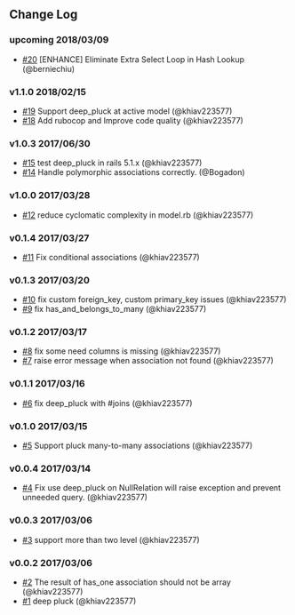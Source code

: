 ## Change Log

### upcoming 2018/03/09
- [#20](https://github.com/khiav223577/deep_pluck/pull/20) [ENHANCE] Eliminate Extra Select Loop in Hash Lookup (@berniechiu)

### v1.1.0 2018/02/15
- [#19](https://github.com/khiav223577/deep_pluck/pull/19) Support deep_pluck at active model (@khiav223577)
- [#18](https://github.com/khiav223577/deep_pluck/pull/18) Add rubocop and Improve code quality (@khiav223577)

### v1.0.3 2017/06/30
- [#15](https://github.com/khiav223577/deep_pluck/pull/15) test deep_pluck in rails 5.1.x (@khiav223577)
- [#14](https://github.com/khiav223577/deep_pluck/pull/14) Handle polymorphic associations correctly. (@Bogadon)

### v1.0.0 2017/03/28
- [#12](https://github.com/khiav223577/deep_pluck/pull/12) reduce cyclomatic complexity in model.rb (@khiav223577)

### v0.1.4 2017/03/27
- [#11](https://github.com/khiav223577/deep_pluck/pull/11) Fix conditional associations (@khiav223577)

### v0.1.3 2017/03/20
- [#10](https://github.com/khiav223577/deep_pluck/pull/10) fix custom foreign_key, custom primary_key issues (@khiav223577)
- [#9](https://github.com/khiav223577/deep_pluck/pull/9) fix has_and_belongs_to_many (@khiav223577)

### v0.1.2 2017/03/17
- [#8](https://github.com/khiav223577/deep_pluck/pull/8) fix some need columns is missing (@khiav223577)
- [#7](https://github.com/khiav223577/deep_pluck/pull/7) raise error message when association not found (@khiav223577)

### v0.1.1 2017/03/16
- [#6](https://github.com/khiav223577/deep_pluck/pull/6) fix deep_pluck with #joins (@khiav223577)

### v0.1.0 2017/03/15
- [#5](https://github.com/khiav223577/deep_pluck/pull/5) Support pluck many-to-many associations (@khiav223577)

### v0.0.4 2017/03/14
- [#4](https://github.com/khiav223577/deep_pluck/pull/4) Fix use deep_pluck on NullRelation will raise exception and prevent unneeded query. (@khiav223577)

### v0.0.3 2017/03/06
- [#3](https://github.com/khiav223577/deep_pluck/pull/3) support more than two level (@khiav223577)

### v0.0.2 2017/03/06
- [#2](https://github.com/khiav223577/deep_pluck/pull/2) The result of has_one association should not be array (@khiav223577)
- [#1](https://github.com/khiav223577/deep_pluck/pull/1) deep pluck (@khiav223577)